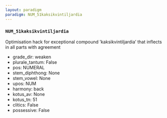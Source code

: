 ```yaml
---
layout: paradigm
paradigm: NUM_51kaksikvintiljardia
---
```

### ` NUM_51kaksikvintiljardia `

Optimisation hack for exceptional compound ’kaksikvintiljardia’ that inflects in all parts with agreement
* grade_dir: weaken
* plurale_tantum: False
* pos: NUMERAL
* stem_diphthong: None
* stem_vowel: None
* upos: NUM
* harmony: back
* kotus_av: None
* kotus_tn: 51
* clitics: False
* possessive: False
